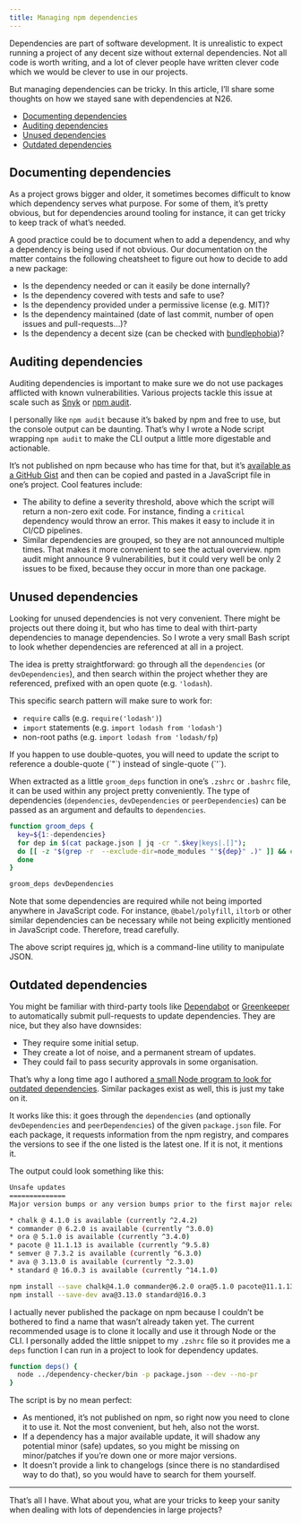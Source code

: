 ```yaml
---
title: Managing npm dependencies
---
```


Dependencies are part of software development. It is unrealistic to expect running a project of any decent size without external dependencies. Not all code is worth writing, and a lot of clever people have written clever code which we would be clever to use in our projects.

But managing dependencies can be tricky. In this article, I’ll share some thoughts on how we stayed sane with dependencies at N26.

- [Documenting dependencies](#documenting-dependencies)
- [Auditing dependencies](#auditing-dependencies)
- [Unused dependencies](#unused-dependencies)
- [Outdated dependencies](#outdated-dependencies)

## Documenting dependencies

As a project grows bigger and older, it sometimes becomes difficult to know which dependency serves what purpose. For some of them, it’s pretty obvious, but for dependencies around tooling for instance, it can get tricky to keep track of what’s needed.

A good practice could be to document when to add a dependency, and why a dependency is being used if not obvious. Our documentation on the matter contains the following cheatsheet to figure out how to decide to add a new package:

- Is the dependency needed or can it easily be done internally?
- Is the dependency covered with tests and safe to use?
- Is the dependency provided under a permissive license (e.g. MIT)?
- Is the dependency maintained (date of last commit, number of open issues and
  pull-requests…)?
- Is the dependency a decent size (can be checked with
  [bundlephobia](https://bundlephobia.com/))?

## Auditing dependencies

Auditing dependencies is important to make sure we do not use packages afflicted with known vulnerabilities. Various projects tackle this issue at scale such as [Snyk](https://snyk.io/) or [npm audit](https://docs.npmjs.com/cli/v6/commands/npm-audit/).

I personally like `npm audit` because it’s baked by npm and free to use, but the console output can be daunting. That’s why I wrote a Node script wrapping `npm audit` to make the CLI output a little more digestable and actionable.

It’s not published on npm because who has time for that, but it’s [available as a GitHub Gist](https://gist.github.com/HugoGiraudel/37438267cb36448a85d56b8501d91aab) and then can be copied and pasted in a JavaScript file in one’s project. Cool features include:

- The ability to define a severity threshold, above which the script will return a non-zero exit code. For instance, finding a `critical` dependency would throw an error. This makes it easy to include it in CI/CD pipelines.
- Similar dependencies are grouped, so they are not announced multiple times. That makes it more convenient to see the actual overview. npm audit might announce 9 vulnerabilities, but it could very well be only 2 issues to be fixed, because they occur in more than one package.

## Unused dependencies

Looking for unused dependencies is not very convenient. There might be projects out there doing it, but who has time to deal with thirt-party dependencies to manage dependencies. So I wrote a very small Bash script to look whether dependencies are referenced at all in a project.

The idea is pretty straightforward: go through all the `dependencies` (or `devDependencies`), and then search within the project whether they are referenced, prefixed with an open quote (e.g. `'lodash`).

This specific search pattern will make sure to work for:

- `require` calls (e.g. `require('lodash')`)
- `import` statements (e.g. `import lodash from 'lodash'`)
- non-root paths (e.g. `import lodash from 'lodash/fp`)

<p class="Info">If you happen to use double-quotes, you will need to update the script to reference a double-quote (`"`) instead of single-quote (`'`).</p>

When extracted as a little `groom_deps` function in one’s `.zshrc` or `.bashrc` file, it can be used within any project pretty conveniently. The type of dependencies (`dependencies`, `devDependencies` or `peerDependencies`) can be passed as an argument and defaults to `dependencies`.

```sh
function groom_deps {
  key=${1:-dependencies}
  for dep in $(cat package.json | jq -cr ".$key|keys|.[]");
  do [[ -z "$(grep -r  --exclude-dir=node_modules "'${dep}" .)" ]] && echo "$dep appears unused";
  done
}
```

```sh
groom_deps devDependencies
```

Note that some dependencies are required while not being imported anywhere in JavaScript code. For instance, `@babel/polyfill`, `iltorb` or other similar dependencies can be necessary while not being explicitly mentioned in JavaScript code. Therefore, tread carefully.

<p class="Info">The above script requires <a href="https://stedolan.github.io/jq/" target="_blank" rel="noopener noreferrer">jq</a>, which is a command-line utility to manipulate JSON.</p>

## Outdated dependencies

You might be familiar with third-party tools like [Dependabot](https://dependabot.com/) or [Greenkeeper](https://greenkeeper.io/) to automatically submit pull-requests to update dependencies. They are nice, but they also have downsides:

- They require some initial setup.
- They create a lot of noise, and a permanent stream of updates.
- They could fail to pass security approvals in some organisation.

That’s why a long time ago I authored [a small Node program to look for outdated dependencies](https://github.com/HugoGiraudel/dependency-checker). Similar packages exist as well, this is just my take on it.

It works like this: it goes through the `dependencies` (and optionally `devDependencies` and `peerDependencies`) of the given `package.json` file. For each package, it requests information from the npm registry, and compares the versions to see if the one listed is the latest one. If it is not, it mentions it.

The output could look something like this:

```sh
Unsafe updates
==============
Major version bumps or any version bumps prior to the first major release (0.y.z).

* chalk @ 4.1.0 is available (currently ^2.4.2)
* commander @ 6.2.0 is available (currently ^3.0.0)
* ora @ 5.1.0 is available (currently ^3.4.0)
* pacote @ 11.1.13 is available (currently ^9.5.8)
* semver @ 7.3.2 is available (currently ^6.3.0)
* ava @ 3.13.0 is available (currently ^2.3.0)
* standard @ 16.0.3 is available (currently ^14.1.0)

npm install --save chalk@4.1.0 commander@6.2.0 ora@5.1.0 pacote@11.1.13 semver@7.3.2
npm install --save-dev ava@3.13.0 standard@16.0.3
```

I actually never published the package on npm because I couldn’t be bothered to find a name that wasn’t already taken yet. The current recommended usage is to clone it locally and use it through Node or the CLI. I personally added the little snippet to my `.zshrc` file so it provides me a `deps` function I can run in a project to look for dependency updates.

```sh
function deps() {
  node ../dependency-checker/bin -p package.json --dev --no-pr
}
```

The script is by no mean perfect:

- As mentioned, it’s not published on npm, so right now you need to clone it to use it. Not the most convenient, but heh, also not the worst.
- If a dependency has a major available update, it will shadow any potential minor (safe) updates, so you might be missing on minor/patches if you’re down one or more major versions.
- It doesn’t provide a link to changelogs (since there is no standardised way to do that), so you would have to search for them yourself.

---

That’s all I have. What about you, what are your tricks to keep your sanity when dealing with lots of dependencies in large projects?
